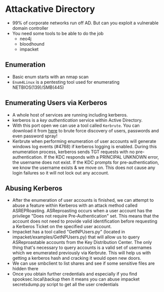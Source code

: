# Attackative Directory

- 99% of corporate networks run off AD. But can you exploit a vulnerable domain controller
- You need some tools to be able to do the job
  - neo4j
  - bloodhound
  - impacket


## Enumeration
- Basic enum starts with an nmap scan
- `Enum4Linux` is a pentesting tool used for enumerating NETBIOS(139)/SMB(445)


## Enumerating Users via Kerberos
- A whole host of services are running including kerberos.
- kerberos is a *key authentication* service within Active Directory.
- With this port open we can use a tool called `Kerbrute`. You can download it from [here](https://github.com/ropnop/kerbrute/releases) to brute force discovery of users, passwords and even password spray!
- Kerbrute when performing enumeration of user accounts will generate windows log events (#4768) if kerberos logging is enabled. During this enumeration process, kerberos sends TGT requests with no pre-authentication. If the KDC responds with a PRINCIPAL UNKNOWN error, the username does not exist. If the KDC prompts for pre-authentication, we know the username exists & we move on. This does not cause any login failures so it will not lock out any account.

## Abusing Kerberos
- After the enumeration of user accounts is finished, we can attempt to abuse a feature within Kerberos with an attack method called ASREPRoasting. ASReproasting occurs when a user account has the privilege "Does not require Pre-Authentication" set. This means that the account does not need to provide valid identification before requesting a Kerberos Ticket on the specified user account.
-  Impacket has a tool called "GetNPUsers.py" (located in impacket/examples/GetNPUsers.py) that will allow us to query ASReproastable accounts from the Key Distribution Center. The only thing that's necessary to query accounts is a valid set of usernames which we enumerated previously via Kerbrute. This will help us with getting a kerberos hash and cracking it would open new doors.
- We can use smbclient to list shares and see if some sensitive files are hidden there
- Once you obtain further credentials and especially if you find spooksec.local\backup then it means you can abuse impacket secretsdump.py script to get all the user credentials
